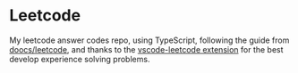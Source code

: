 # Leetcode

My leetcode answer codes repo, using TypeScript, following the guide from [doocs/leetcode](https://github.com/doocs/leetcode), and thanks to the [vscode-leetcode extension](https://github.com/LeetCode-OpenSource/vscode-leetcode) for the best develop experience solving problems.
